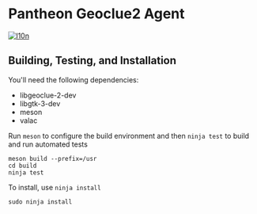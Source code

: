 # Pantheon Geoclue2 Agent
[![l10n](https://l10n.elementary.io/widgets/desktop/pantheon-agent-geoclue2/svg-badge.svg)](https://l10n.elementary.io/projects/desktop/pantheon-agent-geoclue2)

## Building, Testing, and Installation

You'll need the following dependencies:

* libgeoclue-2-dev
* libgtk-3-dev
* meson
* valac
    
Run `meson` to configure the build environment and then `ninja test` to build and run automated tests

    meson build --prefix=/usr
    cd build
    ninja test
    
To install, use `ninja install`

    sudo ninja install
